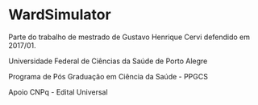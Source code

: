 # WardSimulator
Parte do trabalho de mestrado de Gustavo Henrique Cervi defendido em 2017/01.

Universidade Federal de Ciências da Saúde de Porto Alegre

Programa de Pós Graduação em Ciência da Saúde - PPGCS

Apoio CNPq - Edital Universal

